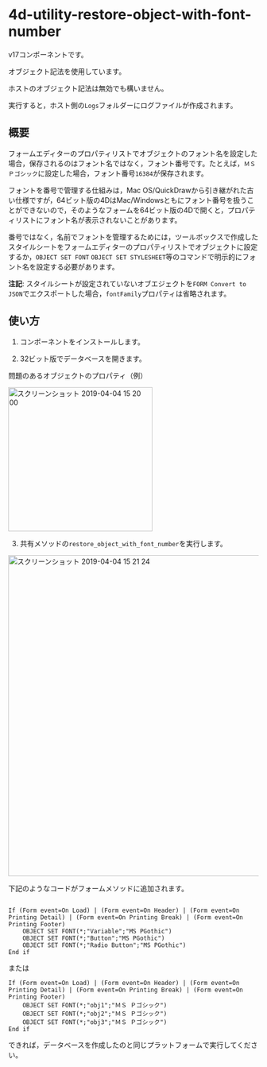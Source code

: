 # 4d-utility-restore-object-with-font-number

v17コンポーネントです。

オブジェクト記法を使用しています。

ホストのオブジェクト記法は無効でも構いません。

実行すると，ホスト側の``Logs``フォルダーにログファイルが作成されます。

## 概要

フォームエディターのプロパティリストでオブジェクトのフォント名を設定した場合，保存されるのはフォント名ではなく，フォント番号です。たとえば，``ＭＳ　Ｐゴシック``に設定した場合，フォント番号``16384``が保存されます。

フォントを番号で管理する仕組みは，Mac OS/QuickDrawから引き継がれた古い仕様ですが，64ビット版の4DはMac/Windowsともにフォント番号を扱うことができないので，そのようなフォームを64ビット版の4Dで開くと，プロパティリストにフォント名が表示されないことがあります。




番号ではなく，名前でフォントを管理するためには，ツールボックスで作成したスタイルシートをフォームエディターのプロパティリストでオブジェクトに設定するか，``OBJECT SET FONT`` ``OBJECT SET STYLESHEET``等のコマンドで明示的にフォント名を設定する必要があります。

**注記**: スタイルシートが設定されていないオブエジェクトを``FORM Convert to JSON``でエクスポートした場合，``fontFamily``プロパティは省略されます。

## 使い方

1. コンポーネントをインストールします。

2. 32ビット版でデータベースを開きます。

問題のあるオブジェクトのプロパティ（例）

<img width="290" alt="スクリーンショット 2019-04-04 15 20 00" src="https://user-images.githubusercontent.com/1725068/55533702-233dc780-56ed-11e9-8301-f7787fdb8bad.png">

3. 共有メソッドの``restore_object_with_font_number``を実行します。

<img width="646" alt="スクリーンショット 2019-04-04 15 21 24" src="https://user-images.githubusercontent.com/1725068/55533768-52eccf80-56ed-11e9-8f47-b462ac4ea3cd.png">

下記のようなコードがフォームメソッドに追加されます。

```

If (Form event=On Load) | (Form event=On Header) | (Form event=On Printing Detail) | (Form event=On Printing Break) | (Form event=On Printing Footer)
	OBJECT SET FONT(*;"Variable";"MS PGothic")
	OBJECT SET FONT(*;"Button";"MS PGothic")
	OBJECT SET FONT(*;"Radio Button";"MS PGothic")
End if 
```

または

```
If (Form event=On Load) | (Form event=On Header) | (Form event=On Printing Detail) | (Form event=On Printing Break) | (Form event=On Printing Footer)
	OBJECT SET FONT(*;"obj1";"ＭＳ Ｐゴシック")
	OBJECT SET FONT(*;"obj2";"ＭＳ Ｐゴシック")
	OBJECT SET FONT(*;"obj3";"ＭＳ Ｐゴシック")
End if 
```

できれば，データベースを作成したのと同じプラットフォームで実行してください。

